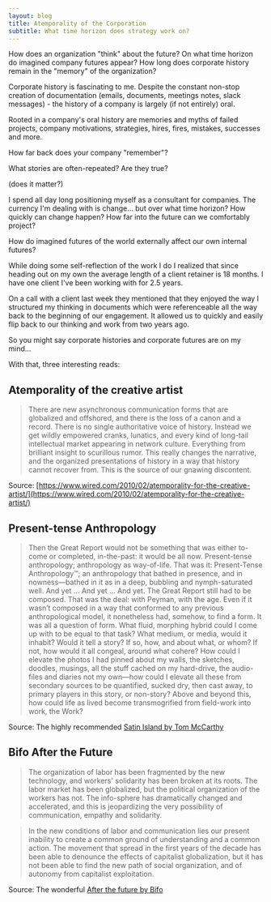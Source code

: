 ```yaml
---
layout: blog
title: Atemporality of the Corporation
subtitle: What time horizon does strategy work on?
---
```


How does an organization "think" about the future? On what time horizon do imagined company futures appear? How long does corporate history remain in the "memory" of the organization?

Corporate history is fascinating to me. Despite the constant non-stop creation of documentation (emails, documents, meetings notes, slack messages) - the history of a company is largely (if not entirely) oral.

Rooted in a company's oral history are memories and myths of failed projects, company motivations, strategies, hires, fires, mistakes, successes and more.

How far back does your company "remember"?

What stories are often-repeated? Are they true?

(does it matter?)

I spend all day long positioning myself as a consultant for companies. The currency I'm dealing with is change... but over what time horizon? How quickly can change happen? How far into the future can we comfortably project?

How do imagined futures of the world externally affect our own internal futures?

While doing some self-reflection of the work I do I realized that since heading out on my own the average length of a client retainer is 18 months. I have one client I've been working with for 2.5 years.

On a call with a client last week they mentioned that they enjoyed the way I structured my thinking in documents which were referenceable all the way back to the beginning of our engagement. It allowed us to quickly and easily flip back to our thinking and work from two years ago.

So you might say corporate histories and corporate futures are on my mind...

With that, three interesting reads:

## Atemporality of the creative artist

> There are new asynchronous communication forms that are globalized and offshored, and there is the loss of a canon and a record. There is no single authoritative voice of history. Instead we get wildly empowered cranks, lunatics, and every kind of long-tail intellectual market appearing in network culture. Everything from brilliant insight to scurillous rumor.
> This really changes the narrative, and the organized presentations of history in a way that history cannot recover from. This is the source of our gnawing discontent.

Source: [https://www.wired.com/2010/02/atemporality-for-the-creative-artist/](https://www.wired.com/2010/02/atemporality-for-the-creative-artist/)

## Present-tense Anthropology

>Then the Great Report would not be something that was either to-come or completed, in-the-past: it would be all now. Present-tense anthropology; anthropology as way-of-life. That was it: Present-Tense Anthropology™; an anthropology that bathed in presence, and in nowness—bathed in it as in a deep, bubbling and nymph-saturated well.
>And yet … And yet … And yet. The Great Report still had to be composed. That was the deal: with Peyman, with the age. Even if it wasn’t composed in a way that conformed to any previous anthropological model, it nonetheless had, somehow, to find a form. It was all a question of form. What fluid, morphing hybrid could I come up with to be equal to that task? What medium, or media, would it inhabit? Would it tell a story? If so, how, and about what, or whom? If not, how would it all congeal, around what cohere? How could I elevate the photos I had pinned about my walls, the sketches, doodles, musings, all the stuff cached on my hard-drive, the audio-files and diaries not my own—how could I elevate all these from secondary sources to be quantified, sucked dry, then cast away, to primary players in this story, or non-story? Above and beyond this, how could life as lived become transmogrified from field-work into work, the Work?

Source: The highly recommended [Satin Island by Tom McCarthy](https://www.amazon.com/Satin-Island-novel-Tom-McCarthy/dp/0307593959)

## Bifo After the Future

>The organization of labor has been fragmented by the new technology, and workers' solidarity has been broken at its roots. The labor 
market has been globalized, but the political organization of the workers has not. The info-sphere has dramatically changed and accelerated, and this is jeopardizing the very possibility of communication, empathy and solidarity. 

>In the new conditions of labor and communication lies our present inability to create a common ground of understanding and a common action. The movement that spread in the first years of the decade has been able to denounce the effects of capitalist globalization, but it has not been able to find the new path of social organization, and of autonomy from capitalist exploitation. 

Source: The wonderful [After the future by Bifo](https://www.amazon.com/After-Future-Franco-Bifo-Berardi-ebook/dp/B00B6U8EKG/)